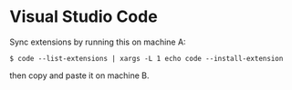 # Visual Studio Code

Sync extensions by running this on machine A:
```
$ code --list-extensions | xargs -L 1 echo code --install-extension
```

then copy and paste it on machine B.

